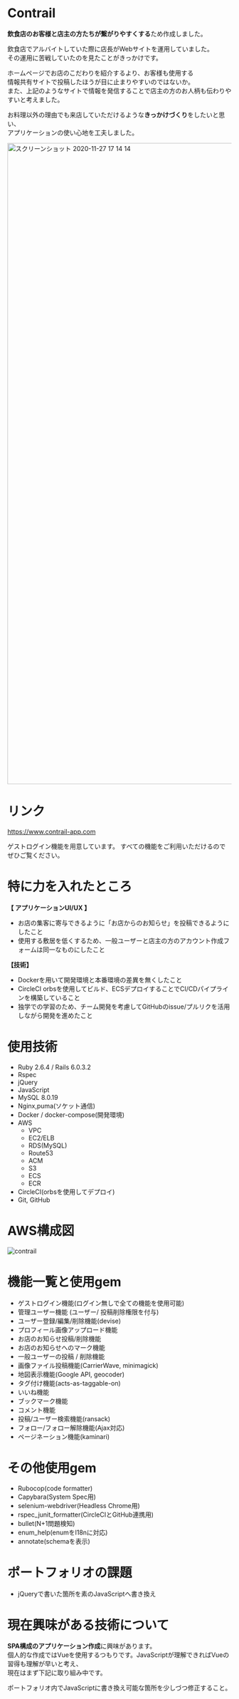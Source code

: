 # Contrail

**飲食店のお客様と店主の方たちが繋がりやすくする**ため作成しました。   

飲食店でアルバイトしていた際に店長がWebサイトを運用していました。   
その運用に苦戦していたのを見たことがきっかけです。
   
ホームページでお店のこだわりを紹介するより、お客様も使用する   
情報共有サイトで投稿したほうが目に止まりやすいのではないか。   
また、上記のようなサイトで情報を発信することで店主の方のお人柄も伝わりやすいと考えました。      

お料理以外の理由でも来店していただけるような**きっかけづくり**をしたいと思い、   
アプリケーションの使い心地を工夫しました。

<img width="1440" alt="スクリーンショット 2020-11-27 17 14 14" src="https://user-images.githubusercontent.com/54735254/100426685-a129c000-30d4-11eb-8fd6-8afdaaa601b7.png">

# リンク

https://www.contrail-app.com  

ゲストログイン機能を用意しています。
すべての機能をご利用いただけるのでぜひご覧ください。

# 特に力を入れたところ
**【 アプリケーションUI/UX 】**
- お店の集客に寄与できるように「お店からのお知らせ」を投稿できるようにしたこと   
- 使用する敷居を低くするため、一般ユーザーと店主の方のアカウント作成フォームは同一なものにしたこと

**【技術】**
- Dockerを用いて開発環境と本番環境の差異を無くしたこと
- CircleCI orbsを使用してビルド、ECSデプロイすることでCI/CDパイプラインを構築していること
- 独学での学習のため、チーム開発を考慮してGitHubのissue/プルリクを活用しながら開発を進めたこと

# 使用技術

- Ruby 2.6.4 / Rails 6.0.3.2
- Rspec
- jQuery
- JavaScript
- MySQL 8.0.19
- Nginx,puma(ソケット通信)
- Docker / docker-compose(開発環境)
- AWS
  - VPC
  - EC2/ELB
  - RDS(MySQL)
  - Route53
  - ACM
  - S3
  - ECS
  - ECR
- CircleCI(orbsを使用してデプロイ)
- Git, GitHub

# AWS構成図

![contrail](https://user-images.githubusercontent.com/54735254/94371958-2f191700-0135-11eb-9be5-b73970e491c0.png)

# 機能一覧と使用gem

- ゲストログイン機能(ログイン無しで全ての機能を使用可能)
- 管理ユーザー機能 (ユーザー/ 投稿削除権限を付与)
- ユーザー登録/編集/削除機能(devise)
- プロフィール画像アップロード機能
- お店のお知らせ投稿/削除機能
- お店のお知らせへのマーク機能
- 一般ユーザーの投稿 / 削除機能
- 画像ファイル投稿機能(CarrierWave, minimagick)
- 地図表示機能(Google API, geocoder)
- タグ付け機能(acts-as-taggable-on)
- いいね機能
- ブックマーク機能
- コメント機能
- 投稿/ユーザー検索機能(ransack)
- フォロー/フォロー解除機能(Ajax対応)
- ページネーション機能(kaminari)

# その他使用gem
- Rubocop(code formatter)
- Capybara(System Spec用)
- selenium-webdriver(Headless Chrome用)
- rspec_junit_formatter(CircleCIとGitHub連携用)
- bullet(N+1問題検知)
- enum_help(enumをI18nに対応)
- annotate(schemaを表示)

# ポートフォリオの課題
- jQueryで書いた箇所を素のJavaScriptへ書き換え

# 現在興味がある技術について
**SPA構成のアプリケーション作成**に興味があります。   
個人的な作成ではVueを使用するつもりです。JavaScriptが理解できればVueの習得も理解が早いと考え、   
現在はまず下記に取り組み中です。   

ポートフォリオ内でJavaScriptに書き換え可能な箇所を少しづつ修正すること。
